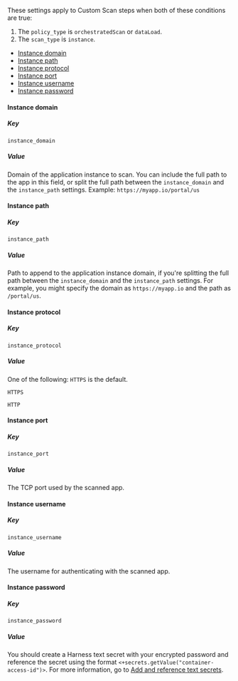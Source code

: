 <!-- details>
<summary>Instance scan settings</summary -->

These settings apply to Custom Scan steps when both of these conditions are true:

1. The `policy_type` is `orchestratedScan` or `dataLoad`.
2. The `scan_type` is `instance`.

<!-- TOC start (generated with https://github.com/derlin/bitdowntoc) -->

- [Instance domain](#instance-domain)
- [Instance path](#instance-path)
- [Instance protocol](#instance-protocol)
- [Instance port](#instance-port)
- [Instance username](#instance-username)
- [Instance password](#instance-password)

<!-- TOC end -->


#### Instance domain

##### Key
```
instance_domain
```

##### Value
Domain of the application instance to scan. You can include the full path to the app in this field, or split the full path between the `instance_domain` and the `instance_path` settings. Example: `https://myapp.io/portal/us`

#### Instance path

##### Key
```
instance_path
```

##### Value
Path to append to the application instance domain, if you're splitting the full path between the `instance_domain` and the `instance_path` settings. For example, you might specify the domain as `https://myapp.io` and the path as `/portal/us`.

#### Instance protocol

##### Key
```
instance_protocol
```

##### Value
One of the following: `HTTPS` is the default.
```
HTTPS
```
```
HTTP
```

#### Instance port

##### Key
```
instance_port
```

##### Value

The TCP port used by the scanned app.

#### Instance username

##### Key
```
instance_username
```

##### Value

The username for authenticating with the scanned app.

#### Instance password

##### Key
```
instance_password
```

##### Value

You should create a Harness text secret with your encrypted password and reference the secret using the format `<+secrets.getValue("container-access-id")>`. For more information, go to [Add and reference text secrets](/docs/platform/secrets/add-use-text-secrets).
